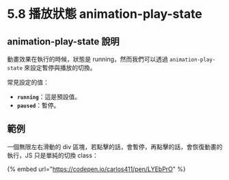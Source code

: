 # 5.8 播放狀態 animation-play-state

## animation-play-state 說明

動畫效果在執行的時候，狀態是 running，然而我們可以透過 `animation-play-state` 來設定暫停與播放的切換。

常見設定的值：

* **`running`**：這是預設值。
* **`paused`**：暫停。

## 範例

一個無限左右滑動的 div 區塊，若點擊的話，會暫停，再點擊的話，會恢復動畫的執行，JS 只是單純的切換 class：

{% embed url="https://codepen.io/carlos411/pen/LYEbPrO" %}

